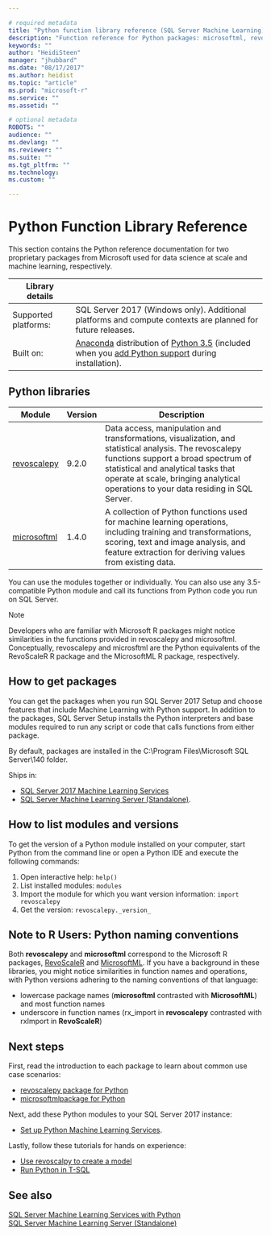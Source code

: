 ```yaml
---

# required metadata
title: "Python function library reference (SQL Server Machine Learning) | Microsoft Docs"
description: "Function reference for Python packages: microsoftml, revoscalepy"
keywords: ""
author: "HeidiSteen"
manager: "jhubbard"
ms.date: "08/17/2017"
ms.author: heidist
ms.topic: "article"
ms.prod: "microsoft-r"
ms.service: ""
ms.assetid: ""

# optional metadata
ROBOTS: ""
audience: ""
ms.devlang: ""
ms.reviewer: ""
ms.suite: ""
ms.tgt_pltfrm: ""
ms.technology:
ms.custom: ""

---
```


# Python Function Library Reference

This section contains the Python reference documentation for two proprietary packages from Microsoft used for data science at scale and machine learning, respectively.  

| Library details | |
|--------|-|
| Supported platforms: | SQL Server 2017 (Windows only). Additional platforms and compute contexts are planned for future releases.|
| Built on: | [Anaconda](https://www.continuum.io/why-anaconda) distribution of [Python 3.5](https://www.python.org/doc) (included when you [add Python support](#how-to-install) during installation). |

## Python libraries

|Module | Version | Description |
|--------|---------|-------------|
|[revoscalepy](revoscalepy/revoscalepy-package.md) | 9.2.0 | Data access, manipulation and transformations, visualization, and statistical analysis. The revoscalepy functions support a broad spectrum of statistical and analytical tasks that operate at scale, bringing analytical operations to your data residing in SQL Server. |
|[microsoftml](microsoftml/microsoftml-package.md)| 1.4.0 | A collection of Python functions used for machine learning operations, including training and transformations, scoring, text and image analysis, and feature extraction for deriving values from existing data. |

You can use the modules together or individually. You can also use any 3.5-compatible Python module and call its functions from Python code you run on SQL Server.

> [!Note]
> Developers who are familiar with Microsoft R packages might notice similarities in the functions provided in revoscalepy and microsoftml. Conceptually, revoscalepy and microsftml are the Python equivalents of the RevoScaleR R package and the MicrosoftML R package, respectively.

<a name="how-to-install"></a>

## How to get packages

You can get the packages when you run SQL Server 2017 Setup and choose features that include Machine Learning with Python support. In addition to the packages, SQL Server Setup installs the Python interpreters and base modules required to run any script or code that calls functions from either package.

By default, packages are installed in the C:\Program Files\Microsoft SQL Server\140 folder.

Ships in:
+  [SQL Server 2017 Machine Learning Services](https://docs.microsoft.com/sql/advanced-analytics/python/sql-server-python-services) 
+ [SQL Server Machine Learning Server (Standalone)](https://docs.microsoft.com/sql/advanced-analytics/r/r-server-standalone#whats-new-in-microsoft-machine-learning-server).

## How to list modules and versions

To get the version of a Python module installed on your computer, start Python from the command line or open a Python IDE and execute the following commands:

1. Open interactive help: `help()`
2. List installed modules: `modules`
3. Import the module for which you want version information: `import revoscalepy`
4. Get the version: `revoscalepy._version_`

## Note to R Users: Python naming conventions

Both **revoscalepy** and **microsoftml** correspond to the Microsoft R packages, [RevoScaleR](../r-reference/revoscaler/revoscaler.md) and [MicrosoftML](../r-reference/microsoftml/microsoftml-package.md). If you have a background in these libraries, you might notice similarities in function names and operations, with Python versions adhering to the naming conventions of that language:

* lowercase package names (**microsoftml** contrasted with **MicrosoftML**) and most function names
* underscore in function names (rx_import in **revoscalepy** contrasted with rxImport in **RevoScaleR**)

## Next steps

First, read the introduction to each package to learn about common use case scenarios:

+ [revoscalepy package for Python](revoscalepy/revoscalepy-package.md)  
+ [microsoftmlpackage for Python](microsoftml/microsoftml-package.md) 

Next, add these Python modules to your SQL Server 2017 instance: 

+ [Set up Python Machine Learning Services](https://docs.microsoft.com/sql/advanced-analytics/python/setup-python-machine-learning-services).

Lastly, follow these tutorials for hands on experience:

+ [Use revoscalpy to create a model](https://docs.microsoft.com/sql/advanced-analytics/tutorials/use-python-revoscalepy-to-create-model) 
+ [Run Python in T-SQL](https://docs.microsoft.com/sql/advanced-analytics/tutorials/run-python-using-t-sql) 

## See also

  [SQL Server Machine Learning Services with Python](https://docs.microsoft.com/sql/advanced-analytics/python/sql-server-python-services)  
  [SQL Server Machine Learning Server (Standalone)](https://docs.microsoft.com/sql/advanced-analytics/r/r-server-standalone)
